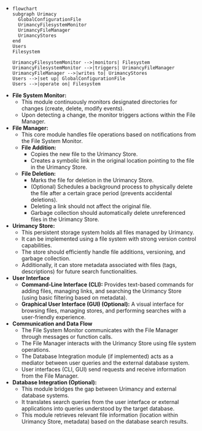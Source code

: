 - ```mermaid
  flowchart
  subgraph Urimacy
    GlobalConfigurationFile
    UrimancyFilesystemMonitor
    UrimancyFileManager
    UrimancyStores
  end
  Users
  Filesystem
  
  UrimancyFilesystemMonitor -->|monitors| Filesystem
  UrimancyFilesystemMonitor -->|triggers| UrimancyFileManager
  UrimancyFileManager -->|writes to| UrimancyStores
  Users -->|set up| GlobalConfigurationFile
  Users -->|operate on| Filesystem
  
  ```
- **File System Monitor:**
	- This module continuously monitors designated directories for changes (create, delete, modify events).
	- Upon detecting a change, the monitor triggers actions within the File Manager.
- **File Manager:**
	- This core module handles file operations based on notifications from the File System Monitor.
	- **File Addition:**
		- Copies the new file to the Urimancy Store.
		- Creates a symbolic link in the original location pointing to the file in the Urimancy Store.
	- **File Deletion:**
		- Marks the file for deletion in the Urimancy Store.
		- (Optional) Schedules a background process to physically delete the file after a certain grace period (prevents accidental deletions).
		- Deleting a link should not affect the original file.
		- Garbage collection should automatically delete unreferenced files in the Urimancy Store.
- **Urimancy Store:**
	- This persistent storage system holds all files managed by Urimancy.
	- It can be implemented using  a file system with strong version control capabilities.
	- The store should efficiently handle file additions, versioning, and garbage collection.
	- Additionally, it can store metadata associated with files (tags, descriptions) for future search functionalities.
- **User Interface**
	- **Command-Line Interface (CLI):** Provides text-based commands for adding files, managing links, and searching the Urimancy Store (using basic filtering based on metadata).
	- **Graphical User Interface (GUI) (Optional):**  A visual interface for browsing files, managing stores, and performing searches with a user-friendly experience.
- **Communication and Data Flow**
	- The File System Monitor communicates with the File Manager through messages or function calls.
	- The File Manager interacts with the Urimancy Store using file system operations.
	- The Database Integration module (if implemented) acts as a mediator between user queries and the external database system.
	- User interfaces (CLI, GUI) send requests and receive information from the File Manager.
- **Database Integration (Optional):**
	- This module bridges the gap between Urimancy and external database systems.
	- It translates search queries from the user interface or external applications into queries understood by the target database.
	- This module retrieves relevant file information (location within Urimancy Store, metadata) based on the database search results.